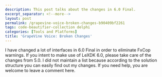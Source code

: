 ```yaml
---
description: This post talks about the changes in 6.0 Final.
excerpt_separator: <!--more-->
layout: post
permalink: /grapevine-voice-broken-changes-b90409bf2261
tags: code-beautifier-collection delphi
categories: [Tools and Platforms]
title: 'GrapeVine Voice: Broken Changes'
---
```

I have changed a lot of interfaces in 6.0 Final in order to eliminate FxCop warnings. If you intent to make use of LeXDK 6.0, please take care of the changes from 5.0. I did not maintain a list because according to the solution structure you can easily find out my changes. If you need help, you are welcome to leave a comment here.
<!--more-->